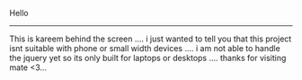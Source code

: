 Hello 
______
This is kareem behind the screen ....
i just wanted to tell you that this project  isnt suitable with phone or small width devices ....
i am not able to handle the jquery yet so its only built for laptops or desktops ....
thanks for visiting mate <3...
